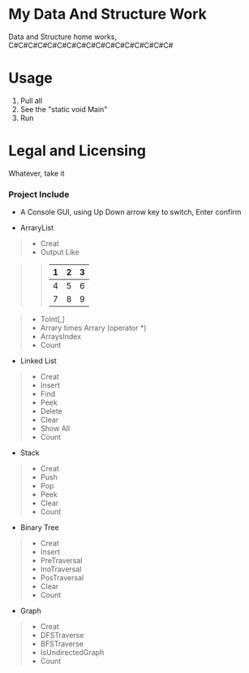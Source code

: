 # My Data And Structure Work
 Data and Structure home works, C#C#C#C#C#C#C#C#C#C#C#C#C#C#C#C#C#
 
# Usage
1. Pull all
2. See the "static void Main"
3. Run
 
# Legal and Licensing
Whatever, take it
 
### Project Include
- A Console GUI, using Up Down arrow key to switch, Enter confirm

- ArraryList
>- Creat
>- Output Like 

> > |1|2|3|
> > |-|-|-|
> > |4|5|6| 
> > |7|8|9|

>- ToInt[,]
>- Arrary times Arrary (operator *)
>- ArraysIndex
>- Count

- Linked List
>- Creat
>- Insert
>- Find
>- Peek
>- Delete
>- Clear
>- Show All
>- Count

* Stack
>- Creat
>- Push
>- Pop
>- Peek
>- Clear
>- Count

* Binary Tree
>- Creat
>- Insert
>- PreTraversal
>- InoTraversal
>- PosTraversal
>- Clear
>- Count

* Graph
>- Creat
>- DFSTraverse
>- BFSTraverse
>- IsUndirectedGraph
>- Count
